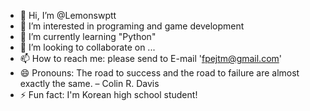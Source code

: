 - 👋 Hi, I’m @Lemonswptt
- 👀 I’m interested in programing and game development
- 🌱 I’m currently learning "Python"
- 💞️ I’m looking to collaborate on ...
- 📫 How to reach me: please send to E-mail 'fpejtm@gmail.com'
- 😄 Pronouns: The road to success and the road to failure are almost exactly the same. – Colin R. Davis
- ⚡ Fun fact: I'm Korean high school student!

<!---
Lemonswptt/Lemonswptt is a ✨ special ✨ repository because its `README.md` (this file) appears on your GitHub profile.
You can click the Preview link to take a look at your changes.
--->
